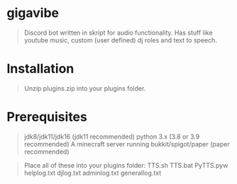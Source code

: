 # gigavibe
> Discord bot written in skript for audio functionality.
> Has stuff like youtube music, custom (user defined) dj roles and text to speech. 

# Installation
> Unzip plugins.zip into your plugins folder.

# Prerequisites
> jdk8/jdk11/jdk16 (jdk11 recommended)
> python 3.x (3.8 or 3.9 recommended)
> A minecraft server running bukkit/spigot/paper (paper recommended)

> Place all of these into your plugins folder:
TTS.sh
TTS.bat
PyTTS.pyw
helplog.txt
djlog.txt
adminlog.txt
generallog.txt
